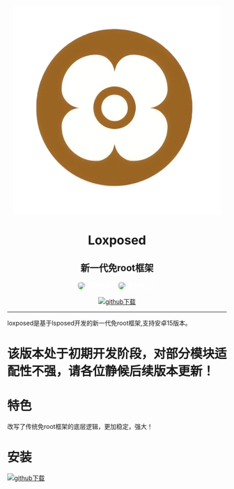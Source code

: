 <div align="center">

<img src="1750001016267.png">

# Loxposed
## 新一代免root框架

<a href="https://github.com/dotcog" style="display: inline-flex; align-items: center; text-decoration: none;">
  <img src="https://avatars.githubusercontent.com/u/193598498?v=4" style="height: 18px; width: 18px; border-radius: 50%; margin-right: 6px; object-fit: cover;">
  <span style="color: white; font-family: -apple-system, BlinkMacSystemFont, 'Segoe UI', sans-serif; font-size: 13px; font-weight: 600;">原作者主页</span>
</a>

<a href="https://github.com/dotcog" style="display: inline-flex; align-items: center; text-decoration: none;">
  <img src="https://avatars.githubusercontent.com/u/193598498?v=4" style="height: 18px; width: 18px; border-radius: 50%; margin-right: 6px; object-fit: cover;">
  <span style="color: white; font-family: -apple-system, BlinkMacSystemFont, 'Segoe UI', sans-serif; font-size: 13px; font-weight: 600;">原作者主页</span>
</a>

[![github下载](https://img.shields.io/badge/github-下载-informational?logo=github)](https://github.com/dotcog/Loxposed/releases)

</div>

---
loxposed是基于lsposed开发的新一代免root框架,支持安卓15版本。

# 该版本处于初期开发阶段，对部分模块适配性不强，请各位静候后续版本更新！


# 特色
改写了传统免root框架的底层逻辑，更加稳定，强大！
#
# 安装                                     
[![github下载](https://img.shields.io/badge/github-下载-informational?logo=github)](https://github.com/dotcog/Loxposed/releases)
